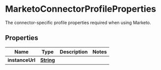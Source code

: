 

# MarketoConnectorProfileProperties

 The connector-specific profile properties required when using Marketo. 

## Properties

| Name | Type | Description | Notes |
|------------ | ------------- | ------------- | -------------|
|**instanceUrl** | [**String**](String.md) |  |  |



